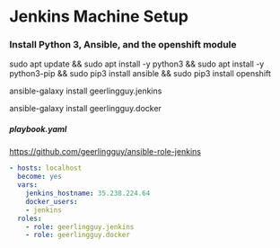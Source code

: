 # Jenkins Machine Setup
### Install Python 3, Ansible, and the openshift module 
sudo apt update && sudo apt install -y python3 && sudo apt install -y python3-pip && sudo pip3 install ansible && sudo pip3 install openshift

ansible-galaxy install geerlingguy.jenkins

ansible-galaxy install geerlingguy.docker

##### playbook.yaml

https://github.com/geerlingguy/ansible-role-jenkins

```yaml
- hosts: localhost
  become: yes
  vars:
    jenkins_hostname: 35.238.224.64
    docker_users:
    - jenkins
  roles:
    - role: geerlingguy.jenkins
    - role: geerlingguy.docker
```


